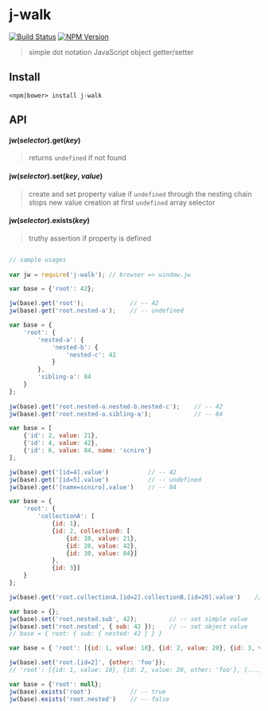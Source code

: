 # j-walk

[![Build Status](https://img.shields.io/travis/scniro/j-walk.svg?style=flat-square)](https://travis-ci.org/scniro/j-walk)
[![NPM Version](https://img.shields.io/npm/v/j-walk.svg?style=flat-square)](https://www.npmjs.com/package/j-walk)

> simple dot notation JavaScript object getter/setter

## Install

```
<npm|bower> install j-walk
```

## API

#### jw(*selector*).get(*key*)
> returns `undefined` if not found
 
#### jw(*selector*).set(*key*, *value*)

> create and set property value if `undefined` through the nesting chain
> stops new value creation at first `undefined` array selector

#### jw(*selector*).exists(*key*)

> truthy assertion if property is defined
 

```javascript

// sample usages
 
var jw = require('j-walk'); // browser => window.jw

var base = {'root': 42};

jw(base).get('root');             // -- 42
jw(base).get('root.nested-a');    // -- undefined

var base = {
    'root': {
        'nested-a': {
            'nested-b': {
                'nested-c': 42
            }
        },
        'sibling-a': 84
    }
};
    
jw(base).get('root.nested-a.nested-b.nested-c');    // -- 42
jw(base).get('root.nested-a.sibling-a');            // -- 84

var base = [
    {'id': 2, value: 21},
    {'id': 4, value: 42},
    {'id': 6, value: 84, name: 'scniro'}
];

jw(base).get('[id=4].value')           // -- 42
jw(base).get('[id=5].value')           // -- undefined
jw(base).get('[name=scniro].value')    // -- 84

var base = {
    'root': {
        'collectionA': [
            {id: 1},
            {id: 2, collectionB: [
                {id: 10, value: 21}, 
                {id: 20, value: 42}, 
                {id: 30, value: 84}]
            },
            {id: 3}]
    }
};

jw(base).get('root.collectionA.[id=2].collectionB.[id=20].value')    // -- 42

var base = {};
jw(base).set('root.nested.sub', 42);         // -- set simple value
jw(base).set('root.nested', { sub: 42 });    // -- set object value
// base = { root: { sub: { nested: 42 } } }

var base = { 'root': [{id: 1, value: 10}, {id: 2, value: 20}, {id: 3, value: 30}]};

jw(base).set('root.[id=2]', {other: 'foo'});
// 'root': [{id: 1, value: 10}, {id: 2, value: 20, other: 'foo'}, [...]

var base = {'root': null};
jw(base).exists('root')           // -- true
jw(base).exists('root.nested')    // -- false

```
    